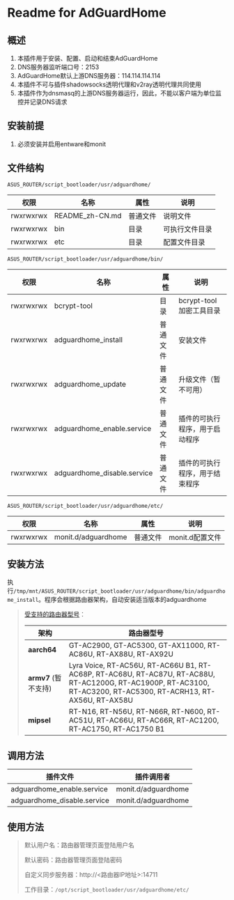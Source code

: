 # Readme for AdGuardHome

## 概述

1. 本插件用于安装、配置、启动和结束AdGuardHome
2. DNS服务器监听端口号：2153
3. AdGuardHome默认上游DNS服务器：114.114.114.114
4. 本插件不可与插件shadowsocks透明代理和v2ray透明代理共同使用
5. 本插件作为dnsmasq的上游DNS服务器运行，因此，不能以客户端为单位监控并记录DNS请求

## 安装前提

1. 必须安装并启用entware和monit

## 文件结构

`ASUS_ROUTER/script_bootloader/usr/adguardhome/`

| 权限      | 名称            | 属性     | 说明           |
| --------- | --------------- | -------- | -------------- |
| rwxrwxrwx | README_zh-CN.md | 普通文件 | 说明文件       |
| rwxrwxrwx | bin             | 目录     | 可执行文件目录 |
| rwxrwxrwx | etc             | 目录     | 配置文件目录   |

`ASUS_ROUTER/script_bootloader/usr/adguardhome/bin/`

| 权限      | 名称                        | 属性     | 说明                           |
| --------- | --------------------------- | -------- | ------------------------------ |
| rwxrwxrwx | bcrypt-tool                 | 目录     | bcrypt-tool加密工具目录        |
| rwxrwxrwx | adguardhome_install         | 普通文件 | 安装文件                       |
| rwxrwxrwx | adguardhome_update          | 普通文件 | 升级文件（暂不可用）           |
| rwxrwxrwx | adguardhome_enable.service  | 普通文件 | 插件的可执行程序，用于启动程序 |
| rwxrwxrwx | adguardhome_disable.service | 普通文件 | 插件的可执行程序，用于结束程序 |

`ASUS_ROUTER/script_bootloader/usr/adguardhome/etc/`

| 权限      | 名称                | 属性     | 说明            |
| --------- | ------------------- | -------- | --------------- |
| rwxrwxrwx | monit.d/adguardhome | 普通文件 | monit.d配置文件 |

## 安装方法

执行`/tmp/mnt/ASUS_ROUTER/script_bootloader/usr/adguardhome/bin/adguardhome_install`。程序会根据路由器架构，自动安装适当版本的adguardhome

   > [受支持的路由器型号](https://github.com/Entware/Entware/wiki/Install-on-Asus-stock-firmware)：
   >
   > | 架构                 | 路由器型号                                                                                                                                                        |
   > | -------------------- | ----------------------------------------------------------------------------------------------------------------------------------------------------------------- |
   > | **aarch64**          | GT-AC2900, GT-AC5300, GT-AX11000, RT-AC86U, RT-AX88U, RT-AX92U                                                                                                    |
   > | **armv7** (暂不支持) | Lyra Voice, RT-AC56U, RT-AC66U B1, RT-AC68P, RT-AC68U, RT-AC87U, RT-AC88U, RT-AC1200G, RT-AC1900P, RT-AC3100, RT-AC3200, RT-AC5300, RT-ACRH13, RT-AX56U, RT-AX58U |
   > | **mipsel**           | RT-N16, RT-N56U, RT-N66R, RT-N600, RT-AC51U, RT-AC66U, RT-AC66R, RT-AC1200, RT-AC1750, RT-AC1750 B1                                                               |

## 调用方法

| 插件文件                    | 插件调用者          |
| --------------------------- | ------------------- |
| adguardhome_enable.service  | monit.d/adguardhome |
| adguardhome_disable.service | monit.d/adguardhome |

## 使用方法

> 默认用户名：路由器管理页面登陆用户名
>
> 默认密码：路由器管理页面登陆密码
>
> 自定义同步服务器：http://<路由器IP地址>:14711
>
> 工作目录：`/opt/script_bootloader/usr/adguardhome/etc/`
